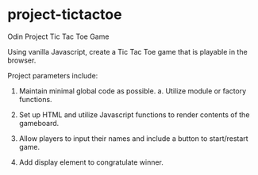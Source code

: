 # project-tictactoe

Odin Project Tic Tac Toe Game

Using vanilla Javascript, create a Tic Tac Toe game that is playable in the browser.

Project parameters include:

1. Maintain minimal global code as possible.
   a. Utilize module or factory functions.

2. Set up HTML and utilize Javascript functions to render contents of the gameboard.

3. Allow players to input their names and include a button to start/restart game.

4. Add display element to congratulate winner.
